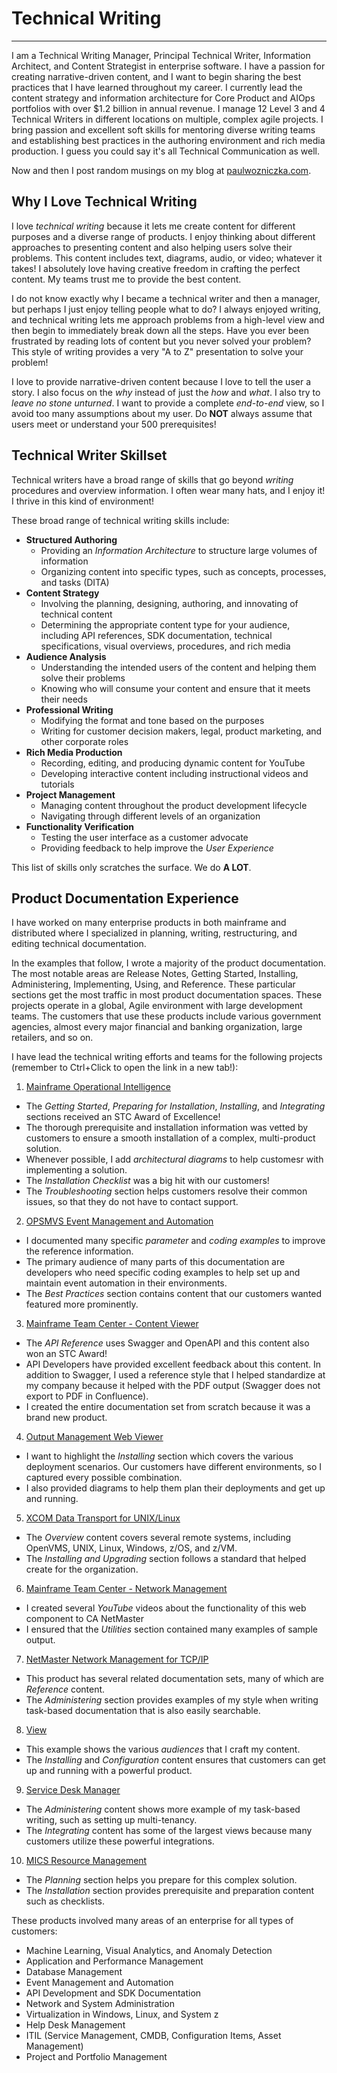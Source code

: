 # Technical Writing
-------
I am a Technical Writing Manager, Principal Technical Writer, Information Architect, and Content Strategist in enterprise software. I have a passion for creating narrative-driven content, and I want to begin sharing the best practices that I have learned throughout my career. I currently lead the content strategy and information architecture for Core Product and AIOps portfolios with over $1.2 billion in annual revenue. I manage 12 Level 3 and 4 Technical Writers in different locations on multiple, complex agile projects. I bring passion and excellent soft skills for mentoring diverse writing teams and establishing best practices in the authoring environment and rich media production. I guess you could say it's all Technical Communication as well.

Now and then I post random musings on my blog at [paulwozniczka.com](http://www.paulwozniczka.com).

## Why I Love Technical Writing

I love *technical writing* because it lets me create content for different purposes and a diverse range of products. I enjoy thinking about different approaches to presenting content and also helping users solve their problems. This content includes text, diagrams, audio, or video; whatever it takes! I absolutely love having creative freedom in crafting the perfect content. My teams trust me to provide the best content.

I do not know exactly why I became a technical writer and then a manager, but perhaps I just enjoy telling people what to do? I always enjoyed writing, and technical writing lets me approach problems from a high-level view and then begin to immediately break down all the steps. Have you ever been frustrated by reading lots of content but you never solved your problem? This style of writing provides a very "A to Z" presentation to solve your problem!

I love to provide narrative-driven content because I love to tell the user a story. I also focus on the *why* instead of just the *how* and *what*. I also try to *leave no stone unturned*. I want to provide a complete *end-to-end* view, so I avoid too many assumptions about my user. Do **NOT** always assume that users meet or understand your 500 prerequisites!

## Technical Writer Skillset

Technical writers have a broad range of skills that go beyond *writing* procedures and overview information. I often wear many hats, and I enjoy it! I thrive in this kind of environment!

These broad range of technical writing skills include:
* **Structured Authoring**
   - Providing an _Information Architecture_ to structure large volumes of information
   - Organizing content into specific types, such as concepts, processes, and tasks (DITA)
* **Content Strategy**
   - Involving the planning, designing, authoring, and innovating of technical content
   - Determining the appropriate content type for your audience, including API references, SDK documentation, technical specifications, visual overviews, procedures, and rich media
* **Audience Analysis**
   - Understanding the intended users of the content and helping them solve their problems
   - Knowing who will consume your content and ensure that it meets their needs
* **Professional Writing**
   - Modifying the format and tone based on the purposes
   - Writing for customer decision makers, legal, product marketing, and other corporate roles
* **Rich Media Production**
   - Recording, editing, and producing dynamic content for YouTube
   - Developing interactive content including instructional videos and tutorials
* **Project Management**
   - Managing content throughout the product development lifecycle
   - Navigating through different levels of an organization
* **Functionality Verification**
   - Testing the user interface as a customer advocate
   - Providing feedback to help improve the _User Experience_

This list of skills only scratches the surface. We do **A LOT**.

## Product Documentation Experience

I have worked on many enterprise products in both mainframe and distributed where I specialized in planning, writing, restructuring, and editing technical documentation.

In the examples that follow, I wrote a majority of the product documentation. The most notable areas are Release Notes, Getting Started, Installing, Administering, Implementing, Using, and Reference. These particular sections get the most traffic in most product documentation spaces. These projects operate in a global, Agile environment with large development teams. The customers that use these products include various government agencies, almost every major financial and banking organization, large retailers, and so on.

I have lead the technical writing efforts and teams for the following projects (remember to Ctrl+Click to open the link in a new tab!):
1. [Mainframe Operational Intelligence](https://techdocs.broadcom.com/moi)
 - The *Getting Started*, *Preparing for Installation*, *Installing*, and *Integrating* sections received an STC Award of Excellence!
 - The thorough prerequisite and installation information was vetted by customers to ensure a smooth installation of a complex, multi-product solution.
 - Whenever possible, I add *architectural diagrams* to help customesr with implementing a solution.
 - The *Installation Checklist* was a big hit with our customers!
 - The *Troubleshooting* section helps customers resolve their common issues, so that they do not have to contact support.
2. [OPSMVS Event Management and Automation](https://techdocs.broadcom.com/opsmvs)
 - I documented many specific *parameter* and *coding examples* to improve the reference information.
 - The primary audience of many parts of this documentation are developers who need specific coding examples to help set up and maintain event automation in their environments.
 - The *Best Practices* section contains content that our customers wanted featured more prominently.
3. [Mainframe Team Center - Content Viewer](https://techdocs.broadcom.com/us/en/ca-mainframe-software/traditional-management/web-viewer/14-0.html)
 - The *API Reference* uses Swagger and OpenAPI and this content also won an STC Award!
 - API Developers have provided excellent feedback about this content. In addition to Swagger, I used a reference style that I helped standardize at my company because it helped with the PDF output (Swagger does not export to PDF in Confluence).
 - I created the entire documentation set from scratch because it was a brand new product.
4. [Output Management Web Viewer](https://techdocs.broadcom.com/us/en/ca-mainframe-software/traditional-management/web-viewer/12-1.html)
 - I want to highlight the *Installing* section which covers the various deployment scenarios. Our customers have different environments, so I captured every possible combination.
 - I also provided diagrams to help them plan their deployments and get up and running.
5. [XCOM Data Transport for UNIX/Linux](https://techdocs.broadcom.com/us/en/ca-mainframe-software/traditional-management/ca-xcom-data-transport-for-unix-linux/11-6-1.html)
 - The *Overview* content covers several remote systems, including OpenVMS, UNIX, Linux, Windows, z/OS, and z/VM.
 - The *Installing and Upgrading* section follows a standard that helped create for the organization.
6. [Mainframe Team Center - Network Management](https://techdocs.broadcom.com/us/en/ca-mainframe-software/performance-and-storage/ca-netmaster-network-management-for-tcp-ip/12-2/using-mainframe-team-center---network-management.html)
 - I created several *YouTube* videos about the functionality of this web component to CA NetMaster
 - I ensured that the *Utilities* section contained many examples of sample output.
7. [NetMaster Network Management for TCP/IP](https://techdocs.broadcom.com/us/en/ca-mainframe-software/performance-and-storage/ca-netmaster-network-management-for-tcp-ip/12-2.html)
 - This product has several related documentation sets, many of which are *Reference* content.
 - The *Administering* section provides examples of my style when writing task-based documentation that is also easily searchable.
8. [View](https://techdocs.broadcom.com/us/en/ca-mainframe-software/traditional-management/ca-view/14-0.html)
 - This example shows the various *audiences* that I craft my content.
 - The *Installing* and *Configuration* content ensures that customers can get up and running with a powerful product.
9. [Service Desk Manager](https://techdocs.broadcom.com/us/en/ca-enterprise-software/business-management/ca-service-management/17-3.html)
 - The *Administering* content shows more example of my task-based writing, such as setting up multi-tenancy.
 - The *Integrating* content has some of the largest views because many customers utilize these powerful integrations.
10. [MICS Resource Management](https://techdocs.broadcom.com/us/en/ca-mainframe-software/traditional-management/ca-mics-resource-management/14-3.html)
 - The *Planning* section helps you prepare for this complex solution.
 - The *Installation* section provides prerequisite and preparation content such as checklists.


 These products involved many areas of an enterprise for all types of customers:
 * Machine Learning, Visual Analytics, and Anomaly Detection
 * Application and Performance Management
 * Database Management
 * Event Management and Automation
 * API Development and SDK Documentation
 * Network and System Administration
 * Virtualization in Windows, Linux, and System z
 * Help Desk Management
 * ITIL (Service Management, CMDB, Configuration Items, Asset Management)
 * Project and Portfolio Management
